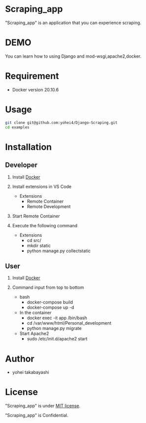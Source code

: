 # Scraping_app

"Scraping_app" is an application that you can experience scraping.
 
# DEMO
 
You can learn how to using Django and mod-wsgi,apache2,docker.
 
# Requirement
 
* Docker version 20.10.6
 
# Usage
 
```bash
git clone git@github.com:yohei4/Django-Scraping.git
cd examples
```

# Installation
 
## Developer 
1. Install [Docker](https://www.docker.com/products/docker-desktop)

2. Install extensions in VS Code
    - Extensions
        - Remote Container
        - Remote Development

3. Start Remote Container

4. Execute the following command
    - Extensions
        - cd src/
        - mkdir static
        - python manage.py collectstatic

## User
1. Install [Docker](https://www.docker.com/products/docker-desktop)

2. Command input from top to bottom
    - bash
        - docker-compose build
        - docker-compose up -d
    - In the container
        - docker exec -it app /bin/bash 
        - cd /var/www/html/Personal_development
        - python manage.py migrate
    - Start Apache2
        - sudo /etc/init.d/apache2 start
 
# Author
 
* yohei takabayashi
 
# License
 
"Scraping_app" is under [MIT license](https://en.wikipedia.org/wiki/MIT_License).
 
"Scraping_app" is Confidential.
